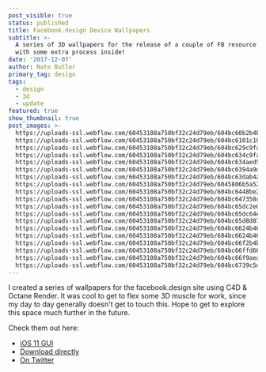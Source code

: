```yaml
---
post_visible: true
status: published
title: Facebook.design Device Wallpapers
subtitle: >-
  A series of 3D wallpapers for the release of a couple of FB resource packs,
  with some extra process inside!
date: '2017-12-07'
author: Nate Butler
primary_tag: design
tags:
  - design
  - 3d
  - update
featured: true
show_thumbnail: true
post_images: >-
  https://uploads-ssl.webflow.com/60453108a750bf32c24d79eb/604bc60b2b4bbb5405568859_explorations3_1sfs.jpg;
  https://uploads-ssl.webflow.com/60453108a750bf32c24d79eb/604bc6101c103c9d2416a18e_Mainexplorations3_2export0015.jpg;
  https://uploads-ssl.webflow.com/60453108a750bf32c24d79eb/604bc629c9faa40f65e13fe2_organic_1_12.png;
  https://uploads-ssl.webflow.com/60453108a750bf32c24d79eb/604bc634c9faa4d7b5e13feb_fabric_1.jpg;
  https://uploads-ssl.webflow.com/60453108a750bf32c24d79eb/604bc634aed5e2b47d274a25_geometric_3.jpg;
  https://uploads-ssl.webflow.com/60453108a750bf32c24d79eb/604bc6394a9d305f1aae34bb_organic_3%20(1).jpg;
  https://uploads-ssl.webflow.com/60453108a750bf32c24d79eb/604bc63dab4a9ca1e5948307_primitive_1.jpg;
  https://uploads-ssl.webflow.com/60453108a750bf32c24d79eb/6045806b5a521e063b5bf05d_splash_1.jpg;
  https://uploads-ssl.webflow.com/60453108a750bf32c24d79eb/604bc6448be2898da758376e_splash_2.jpg;
  https://uploads-ssl.webflow.com/60453108a750bf32c24d79eb/604bc647358c451a529efa52_geometric_1.jpg;
  https://uploads-ssl.webflow.com/60453108a750bf32c24d79eb/604bc65dc2e0fa0614c37657_organic_1_3.jpg;
  https://uploads-ssl.webflow.com/60453108a750bf32c24d79eb/604bc65dc64ea247520004f8_organic_1_4.jpg;
  https://uploads-ssl.webflow.com/60453108a750bf32c24d79eb/604bc65d8d872fb9dd03fab5_organic_1_5.jpg;
  https://uploads-ssl.webflow.com/60453108a750bf32c24d79eb/604bc6624b464b35e79f368a_organic_1_9.jpg;
  https://uploads-ssl.webflow.com/60453108a750bf32c24d79eb/604bc6624b464b51a39f368b_organic_1_10.jpg;
  https://uploads-ssl.webflow.com/60453108a750bf32c24d79eb/604bc66f2b4bbb7c7d568892_3_1.jpg;
  https://uploads-ssl.webflow.com/60453108a750bf32c24d79eb/604bc66ffd66351d943873a4_3_2.jpg;
  https://uploads-ssl.webflow.com/60453108a750bf32c24d79eb/604bc66f9aeabaa09db9104f_sf.jpg;
  https://uploads-ssl.webflow.com/60453108a750bf32c24d79eb/604bc6739c5d4fa030db22f3_2_3.jpg
---
```

I created a series of wallpapers for the facebook.design site using C4D & Octane Render. It was cool to get to flex some 3D muscle for work, since my day to day generally doesn't get to touch this. Hope to get to explore this space much further in the future.

Check them out here:
- [iOS 11 GUI](https://design.facebook.com/toolsandresources/ios-11-iphone-gui/)
- [Download directly](https://drive.google.com/file/d/16em0EMSvXmxKbJW1nP1GS25zTOMBPShh/view?usp=sharing)
- [On Twitter](https://twitter.com/iamnbutler/status/940640473227526144)